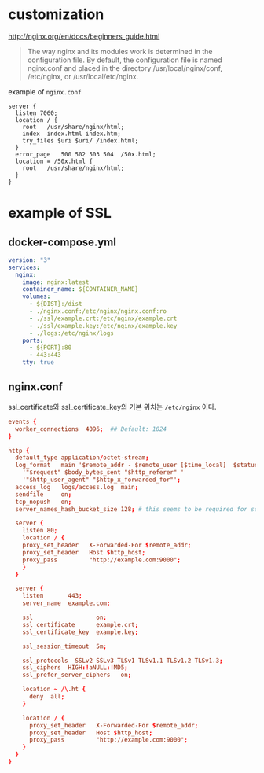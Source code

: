 # customization
http://nginx.org/en/docs/beginners_guide.html
> The way nginx and its modules work is determined in the configuration file. By default, the configuration file is named nginx.conf and placed in the directory /usr/local/nginx/conf, /etc/nginx, or /usr/local/etc/nginx.

example of `nginx.conf`
```
server {
  listen 7060;
  location / {
    root   /usr/share/nginx/html;
    index  index.html index.htm;
    try_files $uri $uri/ /index.html;
  }
  error_page   500 502 503 504  /50x.html;
  location = /50x.html {
    root   /usr/share/nginx/html;
  }
}
```

# example of SSL

## docker-compose.yml
```yml
version: "3"
services:
  nginx:
    image: nginx:latest
    container_name: ${CONTAINER_NAME}
    volumes:
      - ${DIST}:/dist
      - ./nginx.conf:/etc/nginx/nginx.conf:ro
      - ./ssl/example.crt:/etc/nginx/example.crt
      - ./ssl/example.key:/etc/nginx/example.key
      - ./logs:/etc/nginx/logs
    ports:
      - ${PORT}:80
      - 443:443
    tty: true
```

## nginx.conf

ssl_certificate와 ssl_certificate_key의 기본 위치는 `/etc/nginx` 이다.

```conf
events {
  worker_connections  4096;  ## Default: 1024
}

http {
  default_type application/octet-stream;
  log_format   main '$remote_addr - $remote_user [$time_local]  $status '
    '"$request" $body_bytes_sent "$http_referer" '
    '"$http_user_agent" "$http_x_forwarded_for"';
  access_log   logs/access.log  main;
  sendfile     on;
  tcp_nopush   on;
  server_names_hash_bucket_size 128; # this seems to be required for some vhosts

  server {
    listen 80;
    location / {
    proxy_set_header   X-Forwarded-For $remote_addr;
    proxy_set_header   Host $http_host;
    proxy_pass         "http://example.com:9000";
    }
  }

  server {
    listen       443;
    server_name  example.com;

    ssl                  on;
    ssl_certificate      example.crt;
    ssl_certificate_key  example.key;

    ssl_session_timeout  5m;

    ssl_protocols  SSLv2 SSLv3 TLSv1 TLSv1.1 TLSv1.2 TLSv1.3;
    ssl_ciphers  HIGH:!aNULL:!MD5;
    ssl_prefer_server_ciphers   on;

    location ~ /\.ht {
      deny  all;
    }

    location / {
      proxy_set_header   X-Forwarded-For $remote_addr;
      proxy_set_header   Host $http_host;
      proxy_pass         "http://example.com:9000";
    }
  }
}
```

